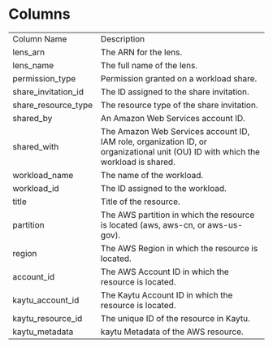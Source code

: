 # Columns  

<table>
	<tr><td>Column Name</td><td>Description</td></tr>
	<tr><td>lens_arn</td><td>The ARN for the lens.</td></tr>
	<tr><td>lens_name</td><td>The full name of the lens.</td></tr>
	<tr><td>permission_type</td><td>Permission granted on a workload share.</td></tr>
	<tr><td>share_invitation_id</td><td>The ID assigned to the share invitation.</td></tr>
	<tr><td>share_resource_type</td><td>The resource type of the share invitation.</td></tr>
	<tr><td>shared_by</td><td>An Amazon Web Services account ID.</td></tr>
	<tr><td>shared_with</td><td>The Amazon Web Services account ID, IAM role, organization ID, or organizational unit (OU) ID with which the workload is shared.</td></tr>
	<tr><td>workload_name</td><td>The name of the workload.</td></tr>
	<tr><td>workload_id</td><td>The ID assigned to the workload.</td></tr>
	<tr><td>title</td><td>Title of the resource.</td></tr>
	<tr><td>partition</td><td>The AWS partition in which the resource is located (aws, aws-cn, or aws-us-gov).</td></tr>
	<tr><td>region</td><td>The AWS Region in which the resource is located.</td></tr>
	<tr><td>account_id</td><td>The AWS Account ID in which the resource is located.</td></tr>
	<tr><td>kaytu_account_id</td><td>The Kaytu Account ID in which the resource is located.</td></tr>
	<tr><td>kaytu_resource_id</td><td>The unique ID of the resource in Kaytu.</td></tr>
	<tr><td>kaytu_metadata</td><td>kaytu Metadata of the AWS resource.</td></tr>
</table>